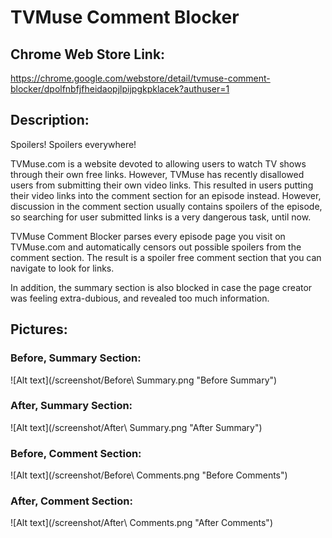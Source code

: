 # TVMuse Comment Blocker

## Chrome Web Store Link: 

https://chrome.google.com/webstore/detail/tvmuse-comment-blocker/dpolfnbfjfheidaopjlpijpgkpklacek?authuser=1


## Description:

Spoilers! Spoilers everywhere!

TVMuse.com is a website devoted to allowing users to watch TV shows through their own free links. However, TVMuse has recently disallowed users from submitting their own video links. This resulted in users putting their video links into the comment section for an episode instead. However, discussion in the comment section usually contains spoilers of the episode, so searching for user submitted links is a very dangerous task, until now.

TVMuse Comment Blocker parses every episode page you visit on TVMuse.com and automatically censors out possible spoilers from the comment section. The result is a spoiler free comment section that you can navigate to look for links.

In addition, the summary section is also blocked in case the page creator was feeling extra-dubious, and revealed too much information.



## Pictures:


### Before, Summary Section:


![Alt text](/screenshot/Before\ Summary.png "Before Summary")


### After, Summary Section:


![Alt text](/screenshot/After\ Summary.png "After Summary")



### Before, Comment Section:


![Alt text](/screenshot/Before\ Comments.png "Before Comments")


### After, Comment Section:

![Alt text](/screenshot/After\ Comments.png "After Comments")








